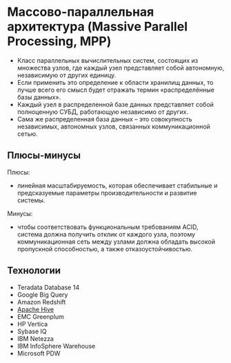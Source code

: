 # Массово-параллельная архитектура (Massive Parallel Processing, MPP)

- Класс параллельных вычислительных систем, состоящих из множества узлов, где каждый узел представляет собой автономную, независимую от других единицу.
- Если применить это определение к области хранилищ данных, то лучше всего его смысл будет отражать термин «распределённые базы данных».
- Каждый узел в распределенной базе данных представляет собой полноценную СУБД, работающую независимо от других. 
- Сама же распределенная база данных – это совокупность независимых, автономных узлов, связанных коммуникационной сетью.

## Плюсы-минусы

Плюсы:

- линейная масштабируемость, которая обеспечивает стабильные и предсказуемые параметры производительности и развитие системы.

Минусы:

- чтобы соответствовать функциональным требованиям ACID, система должна получить отклик от каждого узла, поэтому коммуникационная сеть между узлами должна обладать высокой пропускной способностью, а также отказоустойчивостью.

## Технологии

- Teradata Database 14
- Google Big Query
- Amazon Redshift
- [Apache Hive](../../technology/store/apache.hive.md)
- EMC Greenplum
- HP Vertica
- Sybase IQ
- IBM Netezza
- IBM InfoSphere Warehouse
- Microsoft PDW
